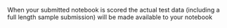 When your submitted notebook is scored the actual test data (including a full length sample submission) will be made available to your notebook
